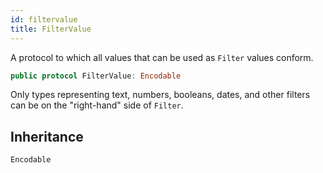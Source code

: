 ```yaml
---
id: filtervalue 
title: FilterValue
--- 
```


A protocol to which all values that can be used as `Filter` values conform.

``` swift
public protocol FilterValue: Encodable 
```

Only types representing text, numbers, booleans, dates, and other filters can be on the "right-hand" side of `Filter`.

## Inheritance

`Encodable`
